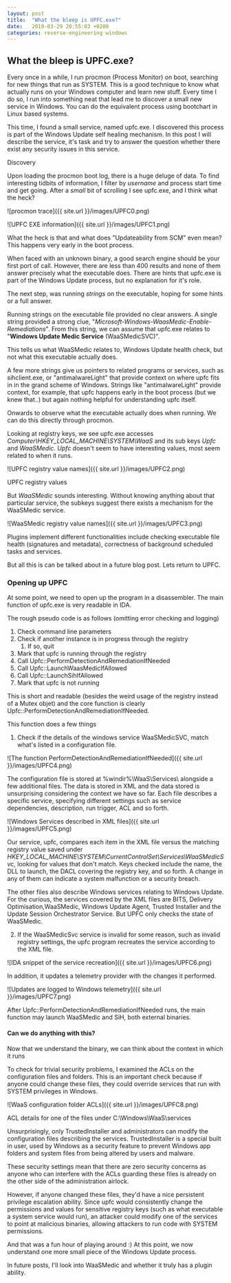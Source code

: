 ```yaml
---
layout: post
title:  "What the bleep is UPFC.exe?"
date:   2019-03-29 20:55:03 +0200
categories: reverse-engineering windows
---
```


## What the bleep is UPFC.exe?

Every once in a while, I run procmon (Process Monitor) on boot, searching for new things that run as SYSTEM. This is a good technique to know what actually runs on your Windows computer and learn new stuff. Every time I do so, I run into something neat that lead me to discover a small new service in Windows. You can do the equivalent process using bootchart in Linux based systems. 

This time, I found a small service, named upfc.exe. I discovered this process is part of the Windows Update self healing mechanism. In this post I will describe the service, it's task and try to answer the question whether there exist any security issues in this service.

Discovery

Upon loading the procmon boot log, there is a huge deluge of data. To find interesting tidbits of information, I filter by _username_ and process start time and get going. After a _small_ bit of scrolling I see upfc.exe, and I think what the heck?


![procmon trace]({{ site.url }}/images/UPFC0.png)

![UPFC EXE information]({{ site.url }}/images/UPFC1.png)


What the heck is that and what does "Updateability from SCM" even mean? This happens very early in the boot process.

When faced with an unknown binary, a good search engine should be your first port of call. However, there are less than 400 results and none of them answer precisely what the executable does. There are hints that upfc.exe is part of the Windows Update process, but no explanation for it's role. 

The next step, was running _strings_ on the executable, hoping for some hints or a full answer. 

Running strings on the executable file provided no clear answers. A single string provided a strong clue, "_Microsoft-Windows-WaasMedic-Enable-Remediations_". From this string, we can assume that upfc.exe relates to "**Windows Update Medic Service** (WaaSMedicSVC)".

This  tells us what WaaSMedic relates to, Windows Update health check, but not what this executable actually does.

A few more strings give us pointers to related programs or services, such as sihclient.exe, or "antimalwareLight" that provide context on where upfc fits in in the grand scheme of Windows. Strings like "antimalwareLight" provide context, for example, that upfc happens early in the boot process (but we knew that..) but again nothing helpful for understanding upfc itself.

Onwards to observe what the executable actually does when running. We can do this directly through procmon.

Looking at registry keys, we see upfc.exe accesses _Computer\HKEY_LOCAL_MACHINE\SYSTEM\WaaS_ and its sub keys _Upfc_ and _WaaSMedic_. _Upfc_ doesn't seem to have interesting values, most seem related to when it runs. 


![UPFC registry value names]({{ site.url }}/images/UPFC2.png)


UPFC registry values

But _WaaSMedic_ sounds interesting. Without knowing anything about that particular service, the subkeys suggest there exists a mechanism for the WaaSMedic  service. 




![WaaSMedic registry value names]({{ site.url }}/images/UPFC3.png)


Plugins implement different functionalities include checking executable file health (signatures and metadata), correctness of background scheduled tasks and services. 

But all this is can be talked about in a future blog post. Lets return to UPFC.


### Opening up UPFC

At some point, we need to open up the program in a disassembler. The main function of upfc.exe is very readable in IDA.

The rough pseudo code is as follows (omitting error checking and logging)



1. Check command line parameters
2. Check if another instance is in progress through the registry
    1. If so, quit
3. Mark that upfc is running through the registry
4. Call Upfc::PerformDetectionAndRemediationIfNeeded
5. Call Upfc::LaunchWaasMedicIfAllowed
6. Call Upfc::LaunchSihIfAllowed
7. Mark that upfc is not running

This is short and readable (besides the weird usage of the registry instead of a Mutex objet) and the core function is clearly Upfc::PerformDetectionAndRemediationIfNeeded.

This function does a few things



1. Check if the details of the windows service WaaSMedicSVC, match what's listed in a configuration file.

    



![The function PerformDetectionAndRemediationIfNeeded]({{ site.url }}/images/UPFC4.png)

The configuration file is stored at %windir%\WaaS\Services\ alongside a few additional files. The data is stored in XML and the data stored is unsurprising considering the context we have so far. Each file describes a specific service, specifying different settings such as service dependencies, description, run trigger, ACL and so forth. 

    

![Windows Services described in XML files]({{ site.url }}/images/UPFC5.png)



Our service, upfc, compares each item in the XML file versus the matching registry value saved under _HKEY_LOCAL_MACHINE\SYSTEM\CurrentControlSet\Services\WaaSMedicSvc_, looking for values that don't match. Keys checked include the name, the DLL to launch, the DACL covering the registry key, and so forth. A change in any of them can indicate a system malfunction or a security breach.


The other files also describe Windows services relating to Windows Update. For the curious, the services covered by the XML files are BITS, Delivery Optimisation,WaaSMedic, Windows Update Agent, Trusted Installer and the Update Session Orchestrator Service. But UPFC only checks the state of WaaSMedic.

2. If the WaaSMedicSvc service is invalid for some reason, such as invalid registry settings, the upfc program recreates the service according to the XML file.


![IDA snippet of the service recreation]({{ site.url }}/images/UPFC6.png)


In addition, it updates a telemetry provider with the changes it performed.


    


![Updates are logged to Windows telemetry]({{ site.url }}/images/UPFC7.png)



After Upfc::PerformDetectionAndRemediationIfNeeded runs, the main function may launch WaaSMedic and SiH, both external binaries.


#### Can we do anything with this?

Now that we understand the binary, we can think about the context in which it runs

To check for trivial security problems, I examined the ACLs on the configuration files and folders. This is an important check because if anyone could change these files, they could override services that run with SYSTEM privileges in Windows. 




![WaaS configuration folder ACLs]({{ site.url }}/images/UPFC8.png)


ACL details for one of the files under C:\Windows\WaaS\services

Unsurprisingly, only TrustedInstaller and administrators can modify the configuration files describing the services. TrustedInstaller is a special built in user, used by Windows as a security feature to prevent Windows app folders and system files from being altered by users and malware.

These security settings mean that there are zero security concerns as anyone who can interfere with the ACLs guarding these files is already on the other side of the administration airlock.

However, if anyone changed these files, they'd have a nice persistent privilege escalation ability. Since upfc would consistently change the permissions and values for sensitive registry keys (such as what executable a system service would run), an attacker could modify one of the services to point at malicious binaries, allowing attackers to run code with SYSTEM permissions.

 
And that was a fun hour of playing around :) At this point, we now understand one more small piece of the Windows Update process.

In future posts, I'll look into WaaSMedic and whether it truly has a plugin ability.
